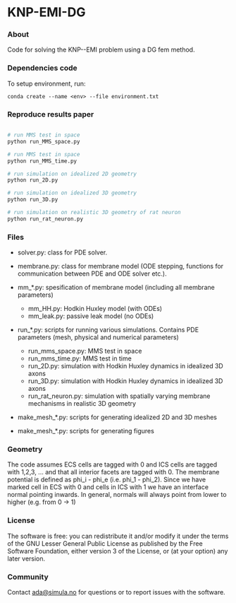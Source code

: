 # KNP-EMI-DG

### About ###
Code for solving the KNP--EMI problem using a DG fem method.

### Dependencies code ###

To setup environment, run:

    conda create --name <env> --file environment.txt

### Reproduce results paper ###

```python

# run MMS test in space
python run_MMS_space.py

# run MMS test in space
python run_MMS_time.py

# run simulation on idealized 2D geometry
python run_2D.py

# run simulation on idealized 3D geometry
python run_3D.py

# run simulation on realistic 3D geometry of rat neuron
python run_rat_neuron.py

```

### Files ###

- solver.py: class for PDE solver.

- membrane.py: class for membrane model (ODE stepping, functions for communication
        between PDE and ODE solver etc.).

- mm_*.py: spesification of membrane model (including all membrane parameters)
    - mm_HH.py: Hodkin Huxley model (with ODEs)
    - mm_leak.py: passive leak model (no ODEs)

- run_*.py: scripts for running various simulations. Contains PDE parameters
(mesh, physical and numerical parameters)
    - run_mms_space.py: MMS test in space
    - run_mms_time.py: MMS test in time
    - run_2D.py: simulation with Hodkin Huxley dynamics in idealized 3D axons
    - run_3D.py: simulation with Hodkin Huxley dynamics in idealized 3D axons
    - run_rat_neuron.py: simulation with spatially varying membrane mechanisms in realistic 3D geometry

- make_mesh_*.py: scripts for generating idealized 2D and 3D meshes

- make_mesh_*.py: scripts for generating figures

### Geometry ###

The code assumes ECS cells are tagged with 0 and ICS cells are tagged with
1,2,3, ... and that all interior facets are tagged with 0. The membrane
potential is defined as phi_i - phi_e (i.e. phi_1 - phi_2). Since we have
marked cell in ECS with 0 and cells in ICS with 1 we have an interface
normal pointing inwards. In general, normals will always point from lower to
higher (e.g. from 0 -> 1)

### License ###

The software is free: you can redistribute it and/or modify it under the terms
of the GNU Lesser General Public License as published by the Free Software
Foundation, either version 3 of the License, or (at your option) any later
version.

### Community ###

Contact ada@simula.no for questions or to report issues with the software.
